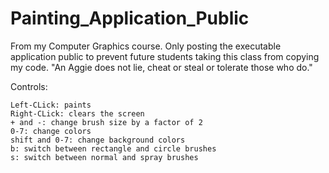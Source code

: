 # Painting_Application_Public
From my Computer Graphics course. Only posting the executable application public to prevent future students taking this class from copying my code. "An Aggie does not lie, cheat or steal or tolerate those who do."  

Controls:  
  
	Left-CLick: paints  
	Right-CLick: clears the screen  
	+ and -: change brush size by a factor of 2  
	0-7: change colors  
	shift and 0-7: change background colors  
	b: switch between rectangle and circle brushes  
	s: switch between normal and spray brushes
